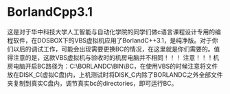 # BorlandCpp3.1
这是对于华中科技大学人工智能与自动化学院的同学们做c语言课程设计专用的编程软件，在DOSBOX下的VBS虚拟机应用了BorlandC++3.1，是纯净版。对于你们以后的调试工作，可能会出现需要更换BC的情况，在这里就是你们需要的。值得注意的是，这款VBS虚拟机与验收时的机房电脑并不相同！！！
注意！！！机房电脑开启BC路径为：C:\BORLANDC\BIN\BC，在使用VBS的时候注意将文件放在DISK_C(虚拟C盘)内，上机测试时将DISK_C内除了BORLANDC之外全部文件夹复制到真实C盘内，调节真实bc的directories，即可运行BC。
